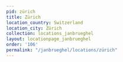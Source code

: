 ```yaml
---
pid: zürich
title: Zürich
location_country: Switzerland
location_city: Zürich
collection: locations_janbrueghel
layout: locationpage_janbrueghel
order: '106'
permalink: "/janbrueghel/locations/zürich"
---
```


